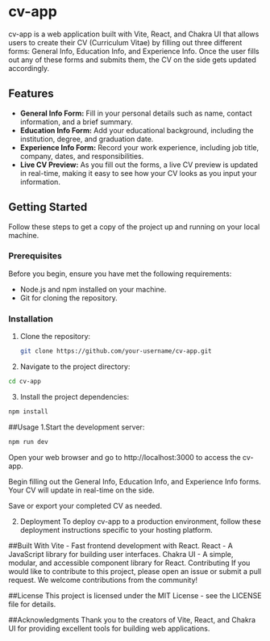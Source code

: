 # cv-app

cv-app is a web application built with Vite, React, and Chakra UI that allows users to create their CV (Curriculum Vitae) by filling out three different forms: General Info, Education Info, and Experience Info. Once the user fills out any of these forms and submits them, the CV on the side gets updated accordingly.

## Features

- **General Info Form:** Fill in your personal details such as name, contact information, and a brief summary.
- **Education Info Form:** Add your educational background, including the institution, degree, and graduation date.
- **Experience Info Form:** Record your work experience, including job title, company, dates, and responsibilities.
- **Live CV Preview:** As you fill out the forms, a live CV preview is updated in real-time, making it easy to see how your CV looks as you input your information.

## Getting Started

Follow these steps to get a copy of the project up and running on your local machine.

### Prerequisites

Before you begin, ensure you have met the following requirements:

- Node.js and npm installed on your machine.
- Git for cloning the repository.

### Installation

1. Clone the repository:

   ```bash
   git clone https://github.com/your-username/cv-app.git
2. Navigate to the project directory:

 ```bash
 cd cv-app
 ````
3. Install the project dependencies:

```bash
npm install
```
##Usage
1.Start the development server:

```bash
npm run dev
```
Open your web browser and go to http://localhost:3000 to access the cv-app.

Begin filling out the General Info, Education Info, and Experience Info forms. Your CV will update in real-time on the side.

Save or export your completed CV as needed.

2. Deployment
To deploy cv-app to a production environment, follow these deployment instructions specific to your hosting platform.

##Built With
Vite - Fast frontend development with React.
React - A JavaScript library for building user interfaces.
Chakra UI - A simple, modular, and accessible component library for React.
Contributing
If you would like to contribute to this project, please open an issue or submit a pull request. We welcome contributions from the community!

##License
This project is licensed under the MIT License - see the LICENSE file for details.

##Acknowledgments
Thank you to the creators of Vite, React, and Chakra UI for providing excellent tools for building web applications.
